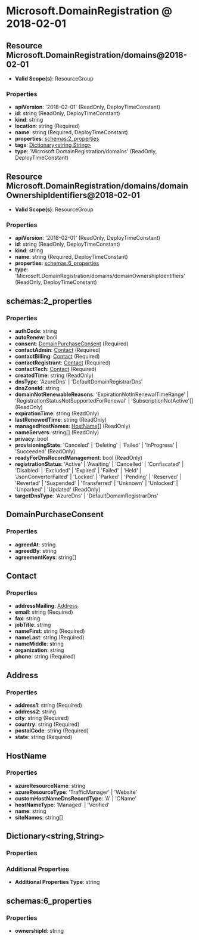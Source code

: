 # Microsoft.DomainRegistration @ 2018-02-01

## Resource Microsoft.DomainRegistration/domains@2018-02-01
* **Valid Scope(s)**: ResourceGroup
### Properties
* **apiVersion**: '2018-02-01' (ReadOnly, DeployTimeConstant)
* **id**: string (ReadOnly, DeployTimeConstant)
* **kind**: string
* **location**: string (Required)
* **name**: string (Required, DeployTimeConstant)
* **properties**: [schemas:2_properties](#schemas2properties)
* **tags**: [Dictionary<string,String>](#dictionarystringstring)
* **type**: 'Microsoft.DomainRegistration/domains' (ReadOnly, DeployTimeConstant)

## Resource Microsoft.DomainRegistration/domains/domainOwnershipIdentifiers@2018-02-01
* **Valid Scope(s)**: ResourceGroup
### Properties
* **apiVersion**: '2018-02-01' (ReadOnly, DeployTimeConstant)
* **id**: string (ReadOnly, DeployTimeConstant)
* **kind**: string
* **name**: string (Required, DeployTimeConstant)
* **properties**: [schemas:6_properties](#schemas6properties)
* **type**: 'Microsoft.DomainRegistration/domains/domainOwnershipIdentifiers' (ReadOnly, DeployTimeConstant)

## schemas:2_properties
### Properties
* **authCode**: string
* **autoRenew**: bool
* **consent**: [DomainPurchaseConsent](#domainpurchaseconsent) (Required)
* **contactAdmin**: [Contact](#contact) (Required)
* **contactBilling**: [Contact](#contact) (Required)
* **contactRegistrant**: [Contact](#contact) (Required)
* **contactTech**: [Contact](#contact) (Required)
* **createdTime**: string (ReadOnly)
* **dnsType**: 'AzureDns' | 'DefaultDomainRegistrarDns'
* **dnsZoneId**: string
* **domainNotRenewableReasons**: 'ExpirationNotInRenewalTimeRange' | 'RegistrationStatusNotSupportedForRenewal' | 'SubscriptionNotActive'[] (ReadOnly)
* **expirationTime**: string (ReadOnly)
* **lastRenewedTime**: string (ReadOnly)
* **managedHostNames**: [HostName](#hostname)[] (ReadOnly)
* **nameServers**: string[] (ReadOnly)
* **privacy**: bool
* **provisioningState**: 'Canceled' | 'Deleting' | 'Failed' | 'InProgress' | 'Succeeded' (ReadOnly)
* **readyForDnsRecordManagement**: bool (ReadOnly)
* **registrationStatus**: 'Active' | 'Awaiting' | 'Cancelled' | 'Confiscated' | 'Disabled' | 'Excluded' | 'Expired' | 'Failed' | 'Held' | 'JsonConverterFailed' | 'Locked' | 'Parked' | 'Pending' | 'Reserved' | 'Reverted' | 'Suspended' | 'Transferred' | 'Unknown' | 'Unlocked' | 'Unparked' | 'Updated' (ReadOnly)
* **targetDnsType**: 'AzureDns' | 'DefaultDomainRegistrarDns'

## DomainPurchaseConsent
### Properties
* **agreedAt**: string
* **agreedBy**: string
* **agreementKeys**: string[]

## Contact
### Properties
* **addressMailing**: [Address](#address)
* **email**: string (Required)
* **fax**: string
* **jobTitle**: string
* **nameFirst**: string (Required)
* **nameLast**: string (Required)
* **nameMiddle**: string
* **organization**: string
* **phone**: string (Required)

## Address
### Properties
* **address1**: string (Required)
* **address2**: string
* **city**: string (Required)
* **country**: string (Required)
* **postalCode**: string (Required)
* **state**: string (Required)

## HostName
### Properties
* **azureResourceName**: string
* **azureResourceType**: 'TrafficManager' | 'Website'
* **customHostNameDnsRecordType**: 'A' | 'CName'
* **hostNameType**: 'Managed' | 'Verified'
* **name**: string
* **siteNames**: string[]

## Dictionary<string,String>
### Properties
### Additional Properties
* **Additional Properties Type**: string

## schemas:6_properties
### Properties
* **ownershipId**: string

